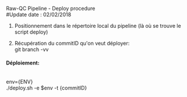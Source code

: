 Raw-QC Pipeline - Deploy procedure
<br/>#Update date : 02/02/2018

1) Positionnement dans le répertoire local du pipeline (là où se trouve le script deploy)

2) Récupération du commitID qu'on veut déployer:
<br/>git branch -vv

#### Déploiement:
<br/>env={ENV}
<br/>./deploy.sh -e $env -t {commitID}
